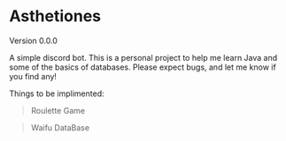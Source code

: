 # Asthetiones

Version 0.0.0

A simple discord bot. This is a personal project to help me learn Java and some of the basics of databases.
Please expect bugs, and let me know if you find any!

Things to be implimented:

>Roulette Game

>Waifu DataBase
